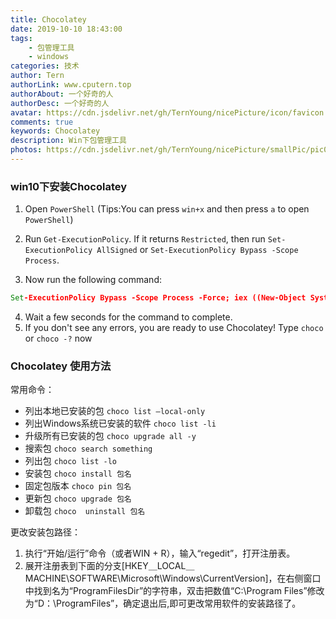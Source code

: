```yaml
---
title: Chocolatey
date: 2019-10-10 18:43:00
tags:
	- 包管理工具
	- windows
categories: 技术
author: Tern
authorLink: www.cputern.top
authorAbout: 一个好奇的人
authorDesc: 一个好奇的人
avatar: https://cdn.jsdelivr.net/gh/TernYoung/nicePicture/icon/favicon.png
comments: true
keywords: Chocolatey
description: Win下包管理工具
photos: https://cdn.jsdelivr.net/gh/TernYoung/nicePicture/smallPic/pic018.jpg
---
```


### win10下安装Chocolatey

1. Open `PowerShell` (Tips:You can press `win+x` and then press  `a` to open `PowerShell`)

2. Run `Get-ExecutionPolicy`. If it returns `Restricted`, then run `Set-ExecutionPolicy AllSigned` or `Set-ExecutionPolicy Bypass -Scope Process`.

3. Now run the following command:

```cmd
Set-ExecutionPolicy Bypass -Scope Process -Force; iex ((New-Object System.Net.WebClient).DownloadString('https://chocolatey.org/install.ps1'))
```

4. Wait a few seconds for the command to complete.
5. If you don't see any errors, you are ready to use Chocolatey! Type `choco` or `choco -?` now

### Chocolatey 使用方法

常用命令：

* 列出本地已安装的包 `choco list –local-only `
* 列出Windows系统已安装的软件 `choco list -li `
* 升级所有已安装的包 `choco upgrade all -y`
* 搜索包 `choco search something`
* 列出包 `choco list -lo`
* 安装包 `choco install 包名`
* 固定包版本 `choco pin 包名`
* 更新包 `choco upgrade 包名`
* 卸载包 `choco  uninstall 包名`

更改安装包路径：

1. 执行“开始/运行”命令（或者WIN + R），输入“regedit”，打开注册表。
2. 展开注册表到下面的分支[HKEY＿LOCAL＿MACHINE\SOFTWARE\Microsoft\Windows\CurrentVersion]，在右侧窗口中找到名为“ProgramFilesDir”的字符串，双击把数值“C:\Program Files”修改为“D：\ProgramFiles”，确定退出后,即可更改常用软件的安装路径了。


